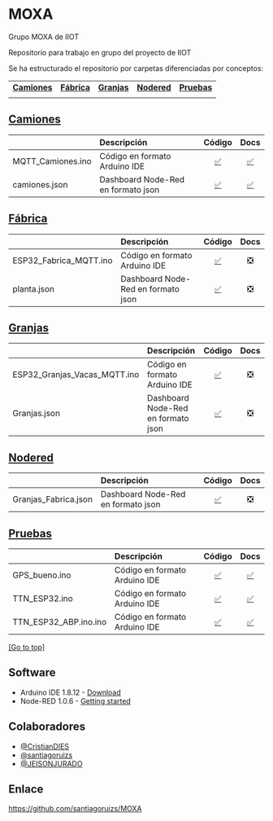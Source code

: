 # MOXA
Grupo MOXA de IIOT 

Repositorio para trabajo en grupo del proyecto de IIOT

Se ha estructurado el repositorio por carpetas diferenciadas por conceptos:

| | | | | |
|-|-|-|-|-|
|[**Camiones**](#camiones) |[**Fábrica**](#fabrica) |[**Granjas**](#granjas) |[**Nodered**](#nodered) |[**Pruebas**](#pruebas)|
| | | | | |

## [Camiones](/camiones)
| | Descripción | Código | Docs |
|-|:------------|:----:|:----:|
|MQTT_Camiones.ino | Código en formato Arduino IDE |[:white_check_mark:](/Camiones/MQTT_Camiones.ino)|[:white_check_mark:](/Camiones/README.md)|
|camiones.json| Dashboard Node-Red en formato json |[:white_check_mark:](/Camiones/camiones.json)|[:white_check_mark:](/Camiones/README.md)|

## [Fábrica](/fabrica)
| | Descripción | Código | Docs |
|-|:------------|:----:|:----:|
|ESP32_Fabrica_MQTT.ino | Código en formato Arduino IDE |[:white_check_mark:](/Fabrica/ESP32_Fabrica_MQTT.ino)|:negative_squared_cross_mark:|
|planta.json| Dashboard Node-Red en formato json |[:white_check_mark:](/Fabrica/planta.json)|:negative_squared_cross_mark:|

## [Granjas](/granjas)
| | Descripción | Código | Docs |
|-|:------------|:----:|:----:|
|ESP32_Granjas_Vacas_MQTT.ino | Código en formato Arduino IDE |[:white_check_mark:](/Granjas/ESP32_Granjas_Vacas_MQTT/ESP32_Granjas_Vacas_MQTT.ino)|:negative_squared_cross_mark:|
|Granjas.json| Dashboard Node-Red en formato json |[:white_check_mark:](/Granjas/Granjas.json)|:negative_squared_cross_mark:|

## [Nodered](/nodered)
| | Descripción | Código | Docs |
|-|:------------|:----:|:----:|
|Granjas_Fabrica.json| Dashboard Node-Red en formato json |[:white_check_mark:](/Node-red/Granjas_Fabrica.json)|:negative_squared_cross_mark:|

## [Pruebas](/pruebas)
| | Descripción | Código | Docs |
|-|:------------|:----:|:----:|
|GPS_bueno.ino | Código en formato Arduino IDE |[:white_check_mark:](/Pruebas/GPS_bueno.ino)|[:white_check_mark:](/Pruebas/Readme.md)|
|TTN_ESP32.ino| Código en formato Arduino IDE |[:white_check_mark:](/Pruebas/TTN_ESP32.json)|[:white_check_mark:](/Pruebas/Readme.md)|
|TTN_ESP32_ABP.ino.ino| Código en formato Arduino IDE |[:white_check_mark:](/Pruebas/TTN_ESP32_ABP.ino.json)|[:white_check_mark:](/Pruebas/Readme.md)|

[[Go to top]](#MOXA)


## Software
- Arduino IDE 1.8.12 - [Download](https://www.arduino.cc/en/main/software)
- Node-RED 1.0.6 - [Getting started](https://nodered.org/docs/getting-started/)

## Colaboradores
- [@CristianDIES](https://github.com/CristianDIES)
- [@santiagoruizs](https://github.com/santiagoruizs)
- [@JEISONJURADO](https://github.com/JEISONJURADO)

## Enlace
https://github.com/santiagoruizs/MOXA
